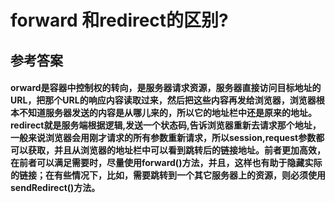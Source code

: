 # forward 和redirect的区别?
## 参考答案
#### orward是容器中控制权的转向，是服务器请求资源，服务器直接访问目标地址的URL，把那个URL的响应内容读取过来，然后把这些内容再发给浏览器，浏览器根本不知道服务器发送的内容是从哪儿来的，所以它的地址栏中还是原来的地址。 redirect就是服务端根据逻辑,发送一个状态码,告诉浏览器重新去请求那个地址，一般来说浏览器会用刚才请求的所有参数重新请求，所以session,request参数都可以获取，并且从浏览器的地址栏中可以看到跳转后的链接地址。前者更加高效，在前者可以满足需要时，尽量使用forward()方法，并且，这样也有助于隐藏实际的链接；在有些情况下，比如，需要跳转到一个其它服务器上的资源，则必须使用sendRedirect()方法。